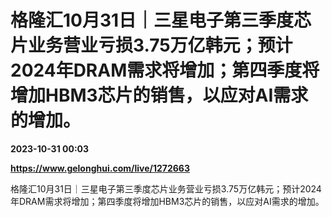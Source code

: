 # 格隆汇10月31日｜三星电子第三季度芯片业务营业亏损3.75万亿韩元；预计2024年DRAM需求将增加；第四季度将增加HBM3芯片的销售，以应对AI需求的增加。

**2023-10-31 00:03**

**https://www.gelonghui.com/live/1272663**

格隆汇10月31日｜三星电子第三季度芯片业务营业亏损3.75万亿韩元；预计2024年DRAM需求将增加；第四季度将增加HBM3芯片的销售，以应对AI需求的增加。